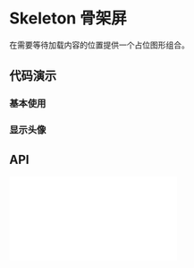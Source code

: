 # Skeleton 骨架屏

在需要等待加载内容的位置提供一个占位图形组合。

## 代码演示

### 基本使用

<code src="../../packages/wonder-ui/src/Skeleton/demo/demo1.tsx"></code>

### 显示头像

<code src="../../packages/wonder-ui/src/Skeleton/demo/demo2.tsx"></code>


## API


<embed src="../../packages/wonder-ui/src/Skeleton/index.md"></embed>
